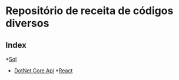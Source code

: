 # Repositório de receita de códigos diversos

## Index
*[Sql](https://github.com/dev-igorcarvalho/cook_book/tree/master/sql)
* [DotNet Core Api](https://github.com/dev-igorcarvalho/cook_book/tree/master/dot_net_api)
*[React](https://github.com/dev-igorcarvalho/cook_book/tree/master/react)
